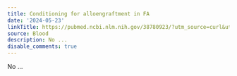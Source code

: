 ```yaml
---
title: Conditioning for alloengraftment in FA
date: '2024-05-23'
linkTitle: https://pubmed.ncbi.nlm.nih.gov/38780923/?utm_source=curl&utm_medium=rss&utm_campaign=journals&utm_content=7603509&fc=None&ff=20240523183435&v=2.18.0.post9+e462414
source: Blood
description: No ...
disable_comments: true
---
```

No ...